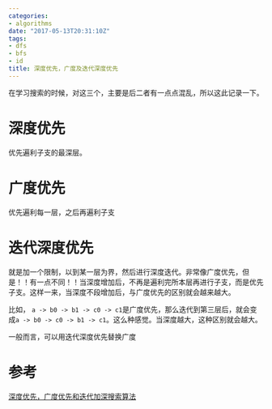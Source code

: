 ```yaml
---
categories:
- algorithms
date: "2017-05-13T20:31:10Z"
tags:
- dfs
- bfs
- id
title: 深度优先，广度及迭代深度优先
---
```

在学习搜索的时候，对这三个，主要是后二者有一点点混乱，所以这此记录一下。
<!--more-->
# 深度优先
优先遍利子支的最深层。
# 广度优先
优先遍利每一层，之后再遍利子支
# 迭代深度优先
就是加一个限制，以到某一层为界，然后进行深度迭代。非常像广度优先，但是！！有一点不同！！当深度增加后，不再是遍利完所本层再进行子支，而是优先子支。这样一来，当深度不段增加后，与广度优先的区别就会越来越大。

比如， `a -> b0 -> b1 -> c0 -> c1`是广度优先，那么迭代到第三层后，就会变成`a -> b0 -> c0 -> b1 -> c1`。这么种感觉。当深度越大，这种区别就会越大。

一般而言，可以用迭代深度优先替换广度

# 参考
[深度优先，广度优先和迭代加深搜索算法](http://blog.csdn.net/base199/article/details/48913121)

